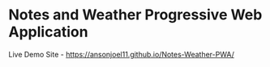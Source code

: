 # Notes and Weather Progressive Web Application

Live Demo Site - https://ansonjoel11.github.io/Notes-Weather-PWA/
